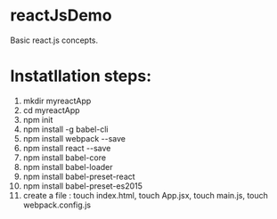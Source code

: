 # reactJsDemo
Basic react.js concepts.

# Instatllation steps:
1. mkdir myreactApp
2. cd myreactApp
3. npm init
4. npm install -g babel-cli
5. npm install webpack --save
6. npm install react --save
7. npm install babel-core
8. npm install babel-loader
9. npm install babel-preset-react
10. npm install babel-preset-es2015
11. create a file : touch index.html, touch App.jsx, touch main.js, touch webpack.config.js
